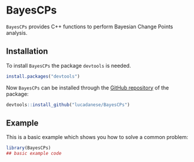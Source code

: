 
# BayesCPs

<!-- badges: start -->
<!-- badges: end -->

`BayesCPs` provides C++ functions to perform Bayesian Change Points analysis. 

## Installation

To install `BayesCPs` the package `devtools` is needed. 

``` r
install.packages("devtools")
```

Now `BayesCPs` can be installed through the [GitHub repository](https://github.com/lucadanese/BayesCPs) of the package:

``` r
devtools::install_github("lucadanese/BayesCPs")
```

## Example

This is a basic example which shows you how to solve a common problem:

``` r
library(BayesCPs)
## basic example code
```

